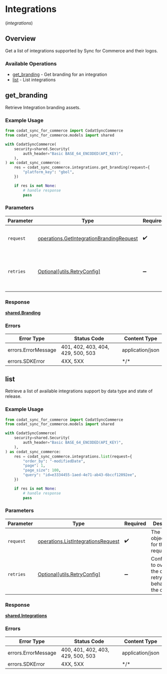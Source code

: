 # Integrations
(*integrations*)

## Overview

Get a list of integrations supported by Sync for Commerce and their logos.

### Available Operations

* [get_branding](#get_branding) - Get branding for an integration
* [list](#list) - List integrations

## get_branding

Retrieve Integration branding assets.

### Example Usage

```python
from codat_sync_for_commerce import CodatSyncCommerce
from codat_sync_for_commerce.models import shared

with CodatSyncCommerce(
    security=shared.Security(
        auth_header="Basic BASE_64_ENCODED(API_KEY)",
    ),
) as codat_sync_commerce:
    res = codat_sync_commerce.integrations.get_branding(request={
        "platform_key": "gbol",
    })

    if res is not None:
        # handle response
        pass

```

### Parameters

| Parameter                                                                                            | Type                                                                                                 | Required                                                                                             | Description                                                                                          |
| ---------------------------------------------------------------------------------------------------- | ---------------------------------------------------------------------------------------------------- | ---------------------------------------------------------------------------------------------------- | ---------------------------------------------------------------------------------------------------- |
| `request`                                                                                            | [operations.GetIntegrationBrandingRequest](../../models/operations/getintegrationbrandingrequest.md) | :heavy_check_mark:                                                                                   | The request object to use for the request.                                                           |
| `retries`                                                                                            | [Optional[utils.RetryConfig]](../../models/utils/retryconfig.md)                                     | :heavy_minus_sign:                                                                                   | Configuration to override the default retry behavior of the client.                                  |

### Response

**[shared.Branding](../../models/shared/branding.md)**

### Errors

| Error Type                        | Status Code                       | Content Type                      |
| --------------------------------- | --------------------------------- | --------------------------------- |
| errors.ErrorMessage               | 401, 402, 403, 404, 429, 500, 503 | application/json                  |
| errors.SDKError                   | 4XX, 5XX                          | \*/\*                             |

## list

Retrieve a list of available integrations support by data type and state of release.

### Example Usage

```python
from codat_sync_for_commerce import CodatSyncCommerce
from codat_sync_for_commerce.models import shared

with CodatSyncCommerce(
    security=shared.Security(
        auth_header="Basic BASE_64_ENCODED(API_KEY)",
    ),
) as codat_sync_commerce:
    res = codat_sync_commerce.integrations.list(request={
        "order_by": "-modifiedDate",
        "page": 1,
        "page_size": 100,
        "query": "id=e3334455-1aed-4e71-ab43-6bccf12092ee",
    })

    if res is not None:
        # handle response
        pass

```

### Parameters

| Parameter                                                                                | Type                                                                                     | Required                                                                                 | Description                                                                              |
| ---------------------------------------------------------------------------------------- | ---------------------------------------------------------------------------------------- | ---------------------------------------------------------------------------------------- | ---------------------------------------------------------------------------------------- |
| `request`                                                                                | [operations.ListIntegrationsRequest](../../models/operations/listintegrationsrequest.md) | :heavy_check_mark:                                                                       | The request object to use for the request.                                               |
| `retries`                                                                                | [Optional[utils.RetryConfig]](../../models/utils/retryconfig.md)                         | :heavy_minus_sign:                                                                       | Configuration to override the default retry behavior of the client.                      |

### Response

**[shared.Integrations](../../models/shared/integrations.md)**

### Errors

| Error Type                        | Status Code                       | Content Type                      |
| --------------------------------- | --------------------------------- | --------------------------------- |
| errors.ErrorMessage               | 400, 401, 402, 403, 429, 500, 503 | application/json                  |
| errors.SDKError                   | 4XX, 5XX                          | \*/\*                             |